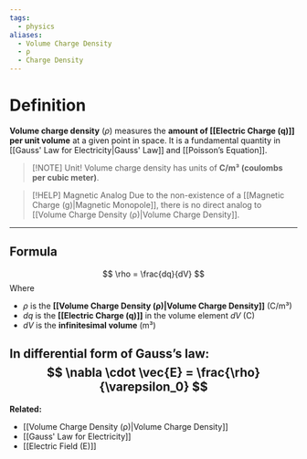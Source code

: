 ```yaml
---
tags:
  - physics
aliases:
  - Volume Charge Density
  - ρ
  - Charge Density
---
```

# Definition
**Volume charge density** ($\rho$) measures the **amount of [[Electric Charge (q)]] per unit volume** at a given point in space. It is a fundamental quantity in [[Gauss' Law for Electricity|Gauss' Law]] and [[Poisson’s Equation]].

> [!NOTE] Unit!
> Volume charge density has units of **C/m³ (coulombs per cubic meter)**.

> [!HELP] Magnetic Analog
> Due to the non-existence of a [[Magnetic Charge (g)|Magnetic Monopole]], there is no direct analog to [[Volume Charge Density (ρ)|Volume Charge Density]]. 

---
## Formula
$$
\rho = \frac{dq}{dV}
$$
Where  
- $\rho$ is the **[[Volume Charge Density (ρ)|Volume Charge Density]]** (C/m³)  
- $dq$ is the **[[Electric Charge (q)]]** in the volume element $dV$ (C)  
- $dV$ is the **infinitesimal volume** (m³)

In differential form of Gauss’s law:
$$
\nabla \cdot \vec{E} = \frac{\rho}{\varepsilon_0}
$$
---
**Related:**  
- [[Volume Charge Density (ρ)|Volume Charge Density]]  
- [[Gauss' Law for Electricity]]
- [[Electric Field (E)]]  